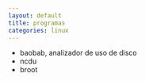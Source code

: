 ```yaml
---
layout: default
title: programas
categories: linux
---
```

* baobab, analizador de uso de disco
* ncdu
* broot

